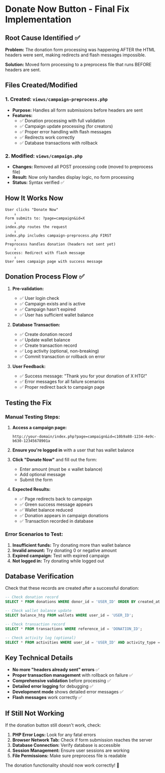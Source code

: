 # Donate Now Button - Final Fix Implementation

## Root Cause Identified ✅

**Problem:** The donation form processing was happening AFTER the HTML headers were sent, making redirects and flash messages impossible.

**Solution:** Moved form processing to a preprocess file that runs BEFORE headers are sent.

## Files Created/Modified

### 1. Created: `views/campaign-preprocess.php`
- **Purpose:** Handles all form submissions before headers are sent
- **Features:**
  - ✅ Donation processing with full validation
  - ✅ Campaign update processing (for creators)
  - ✅ Proper error handling with flash messages
  - ✅ Redirects work correctly
  - ✅ Database transactions with rollback

### 2. Modified: `views/campaign.php`
- **Changes:** Removed all POST processing code (moved to preprocess file)
- **Result:** Now only handles display logic, no form processing
- **Status:** Syntax verified ✅

## How It Works Now

```
User clicks "Donate Now" 
    ↓
Form submits to: ?page=campaign&id=X
    ↓
index.php routes the request
    ↓
index.php includes campaign-preprocess.php FIRST
    ↓
Preprocess handles donation (headers not sent yet)
    ↓
Success: Redirect with flash message
    ↓
User sees campaign page with success message
```

## Donation Process Flow ✅

1. **Pre-validation:**
   - ✅ User login check
   - ✅ Campaign exists and is active
   - ✅ Campaign hasn't expired
   - ✅ User has sufficient wallet balance

2. **Database Transaction:**
   - ✅ Create donation record
   - ✅ Update wallet balance
   - ✅ Create transaction record
   - ✅ Log activity (optional, non-breaking)
   - ✅ Commit transaction or rollback on error

3. **User Feedback:**
   - ✅ Success message: "Thank you for your donation of X HTG!"
   - ✅ Error messages for all failure scenarios
   - ✅ Proper redirect back to campaign page

## Testing the Fix

### Manual Testing Steps:

1. **Access a campaign page:**
   ```
   http://your-domain/index.php?page=campaign&id=c10b9a88-1234-4e9c-b630-12345678901a
   ```

2. **Ensure you're logged in** with a user that has wallet balance

3. **Click "Donate Now"** and fill out the form:
   - Enter amount (must be ≤ wallet balance)
   - Add optional message
   - Submit the form

4. **Expected Results:**
   - ✅ Page redirects back to campaign
   - ✅ Green success message appears
   - ✅ Wallet balance reduced
   - ✅ Donation appears in campaign donations
   - ✅ Transaction recorded in database

### Error Scenarios to Test:

1. **Insufficient funds:** Try donating more than wallet balance
2. **Invalid amount:** Try donating 0 or negative amount
3. **Expired campaign:** Test with expired campaign
4. **Not logged in:** Try donating while logged out

## Database Verification

Check that these records are created after a successful donation:

```sql
-- Check donation record
SELECT * FROM donations WHERE donor_id = 'USER_ID' ORDER BY created_at DESC LIMIT 1;

-- Check wallet balance update
SELECT balance_htg FROM wallets WHERE user_id = 'USER_ID';

-- Check transaction record
SELECT * FROM transactions WHERE reference_id = 'DONATION_ID';

-- Check activity log (optional)
SELECT * FROM activities WHERE user_id = 'USER_ID' AND activity_type = 'donation' ORDER BY created_at DESC LIMIT 1;
```

## Key Technical Details

- **No more "headers already sent" errors** ✅
- **Proper transaction management** with rollback on failure ✅
- **Comprehensive validation** before processing ✅
- **Detailed error logging** for debugging ✅
- **Development mode** shows detailed error messages ✅
- **Flash messages** work correctly ✅

## If Still Not Working

If the donation button still doesn't work, check:

1. **PHP Error Logs:** Look for any fatal errors
2. **Browser Network Tab:** Check if form submission reaches the server
3. **Database Connection:** Verify database is accessible
4. **Session Management:** Ensure user sessions are working
5. **File Permissions:** Make sure preprocess file is readable

The donation functionality should now work correctly! 🎉
